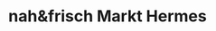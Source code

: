 ---
title: "nah&frisch Markt Hermes"
url: /rheda-wiedenbrueck/nahundfrisch-markt-hermes/
shop: Supermarkt
---
